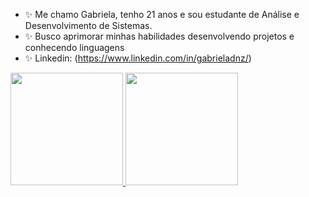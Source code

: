 - ✨ Me chamo Gabriela, tenho 21 anos e sou estudante de Análise e Desenvolvimento de Sistemas.
- ✨ Busco aprimorar minhas habilidades desenvolvendo projetos e conhecendo linguagens
- ✨ Linkedin: (https://www.linkedin.com/in/gabrieladnz/)

  
<!---
gbdnz/gbdnz is a ✨ special ✨ repository because its `README.md` (this file) appears on your GitHub profile.
You can click the Preview link to take a look at your changes.
--->

<div> <a href="https://github.com/gabrieladnz">
<img height="180em" src="https://github-readme-stats.vercel.app/api/top-langs/?username=gabrieladnz&layout=compact&langs_count=7&theme=dracula"/>
<img height="180em" src="https://github-readme-stats.vercel.app/api?username=gabrieladnz&show_icons=true&theme=dracula&include_all_commits=true&count_private=true"/>
</div>
